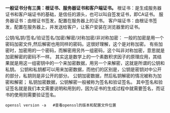 **一般证书分有三类：根证书、服务器证书和客户端证书。**
    根证书：是生成服务器证书和客户端证书的基础，是信任的源头，也可以叫自签发证书，即CA证书。
    服务器证书：由根证书签发，配置在服务器上的证书。
    客户端证书：由根证书签发，配置在服务器上，并发送给客户，让客户安装在浏览器里的证书。


公钥/私钥/签名/验证签名/加密/解密/对称加密/非对称加密：
    一般的加密是用一个密码加密文件,然后解密也用同样的密码。这很好理解，这个是对称加密。
    有些加密时，加密用的一个密码，而解密用另外一组密码，这个叫非对称加密，意思就是加密解密的密码不一样。
    其实这是数学上的一个素数积求因子的原理应用，其结果就是用这一组密钥中的一个来加密数据，用另一个来解密，这就是所谓的公钥和私钥。
    公钥和私钥都可以用来加密数据，而他们的区别是，公钥是密钥对中公开的部分，私钥则是非公开的部分。
    公钥加密数据，然后私钥解密的情况被称为加密和解密；
    私钥加密数据，公钥解密一般被称为签名和验证签名。
    其中签名和验证签名就是我们本文需要说明和用到的，因为证书的生成过程中就需要签名，而证书的使用则需要验证签名。

```shell
openssl version -a   #查看openssl的版本和配置文件位置
























